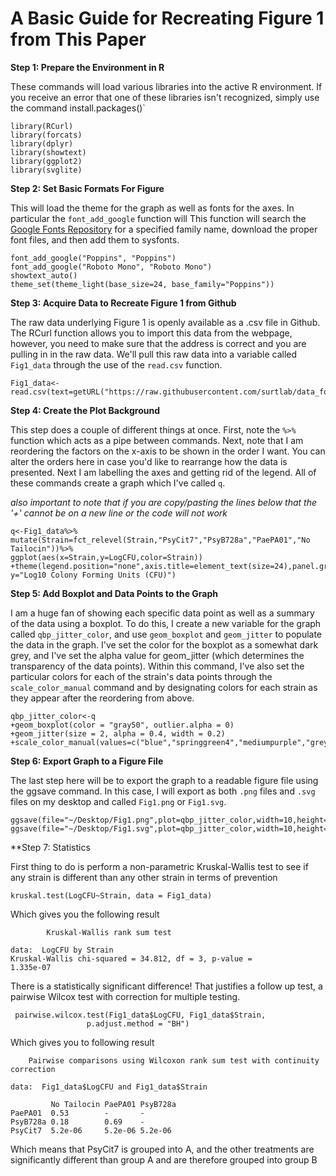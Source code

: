 # A Basic Guide for Recreating Figure 1 from This Paper

**Step 1: Prepare the Environment in R**

These commands will load various libraries into the active R environment. If you receive an error that one of these libraries isn't recognized, simply use the command install.packages()`

```
library(RCurl)
library(forcats)
library(dplyr)
library(showtext)
library(ggplot2)
library(svglite)
```

**Step 2: Set Basic Formats For Figure**

This will load the theme for the graph as well as fonts for the axes. In particular the `font_add_google` function will This function will search the [Google Fonts Repository](https://fonts.google.com/) for a specified family name, download the proper font files, and then add them to sysfonts.

```
font_add_google("Poppins", "Poppins")
font_add_google("Roboto Mono", "Roboto Mono")
showtext_auto()
theme_set(theme_light(base_size=24, base_family="Poppins"))
```

**Step 3: Acquire Data to Recreate Figure 1 from Github**

The raw data underlying Figure 1 is openly available as a .csv file in Github. The RCurl function allows you to import this data from the webpage, however, you need to make sure that the address is correct and you are pulling in in the raw data.
We'll pull this raw data into a variable called `Fig1_data` through the use of the `read.csv` function.

```
Fig1_data<-read.csv(text=getURL("https://raw.githubusercontent.com/surtlab/data_for_figures/master/Cit7_final.csv"))
```

**Step 4: Create the Plot Background**

This step does a couple of different things at once. First, note the `%>%` function which acts as a pipe between commands. Next, note that I am reordering the factors on the x-axis to be shown in the order I want. You can alter the orders here in case you'd like to rearrange how the data is presented. Next I am labelling the axes and getting rid of the legend. All of these commands create a graph which I've called `q`.

*also important to note that if you are copy/pasting the lines below that the '+' cannot be on a new line or the code will not work*

```
q<-Fig1_data%>%
mutate(Strain=fct_relevel(Strain,"PsyCit7","PsyB728a","PaePA01","No Tailocin"))%>%
ggplot(aes(x=Strain,y=LogCFU,color=Strain))
+theme(legend.position="none",axis.title=element_text(size=24),panel.grid=element_blank())+labs(x="Strain", y="Log10 Colony Forming Units (CFU)")
```

**Step 5: Add Boxplot and Data Points to the Graph**

I am a huge fan of showing each specific data point as well as a summary of the data using a boxplot. To do this, I create a new variable for the graph called `qbp_jitter_color`, and use `geom_boxplot` and `geom_jitter` to populate the data in the graph. I've set the color for the boxplot as a somewhat dark grey, and I've set the alpha value for geom_jitter (which determines the transparency of the data points). Within this command, I've also set the particular colors for each of the strain's data points through the `scale_color_manual` command and by designating colors for each strain as they appear after the reordering from above.

```
qbp_jitter_color<-q
+geom_boxplot(color = "gray50", outlier.alpha = 0)
+geom_jitter(size = 2, alpha = 0.4, width = 0.2)
+scale_color_manual(values=c("blue","springgreen4","mediumpurple","grey38"))
```

**Step 6: Export Graph to a Figure File**

The last step here will be to export the graph to a readable figure file using the ggsave command. In this case, I will export as both `.png` files and `.svg` files on my desktop and called `Fig1.png` or `Fig1.svg`.

```
ggsave(file="~/Desktop/Fig1.png",plot=qbp_jitter_color,width=10,height=8)
ggsave(file="~/Desktop/Fig1.svg",plot=qbp_jitter_color,width=10,height=8)
```


**Step 7: Statistics

First thing to do is perform a non-parametric Kruskal-Wallis test to see if any strain is different than any other strain in terms of prevention

```
kruskal.test(LogCFU~Strain, data = Fig1_data)
```

Which gives you the following result

```
		Kruskal-Wallis rank sum test

data:  LogCFU by Strain
Kruskal-Wallis chi-squared = 34.812, df = 3, p-value =
1.335e-07
```
There is a statistically significant difference! That justifies a follow up test, a pairwise Wilcox test with correction for multiple testing. 

```
 pairwise.wilcox.test(Fig1_data$LogCFU, Fig1_data$Strain,
                 p.adjust.method = "BH")

```
Which gives you to following result

```
	Pairwise comparisons using Wilcoxon rank sum test with continuity correction 

data:  Fig1_data$LogCFU and Fig1_data$Strain 

         No Tailocin PaePA01 PsyB728a
PaePA01  0.53        -       -       
PsyB728a 0.18        0.69    -       
PsyCit7  5.2e-06     5.2e-06 5.2e-06 
```
Which means that PsyCit7 is grouped into A, and the other treatments are significantly different than group A and are therefore grouped into group B
